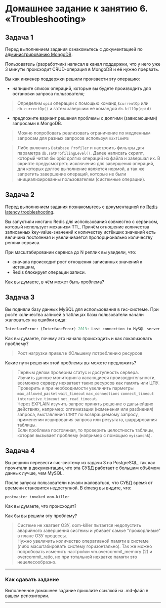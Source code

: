 # Домашнее задание к занятию 6. «Troubleshooting»

## Задача 1

Перед выполнением задания ознакомьтесь с документацией по [администрированию MongoDB](https://docs.mongodb.com/manual/administration/).

Пользователь (разработчик) написал в канал поддержки, что у него уже 3 минуты происходит CRUD-операция в MongoDB и её 
нужно прервать. 

Вы как инженер поддержки решили произвести эту операцию:

- напишите список операций, которые вы будете производить для остановки запроса пользователя;

> Определим `opid` операции с помощью команд  `$currentOp` или `db.currentOp()` и затем завершим её командой `db.killOp(opid)`

- предложите вариант решения проблемы с долгими (зависающими) запросами в MongoDB.

> Можно попробовать реализовать ограничение по медленным запросам для разных запросов используя `maxTimeMS`

> Либо включить `Database Profiler` и настроить фильтры для параметра `db.setProfilingLevel()`. Далее написать скрипт, который читал бы opid долгих операций из файла и завершал их. В скрипте предусмотреть исключения для завершения операций, для которых долгое выполнение является нормой, а так же запретить завершение операций, которые не были инициализированны пользователем (системные операции).

## Задача 2

Перед выполнением задания познакомьтесь с документацией по [Redis latency troobleshooting](https://redis.io/topics/latency).

Вы запустили инстанс Redis для использования совместно с сервисом, который использует механизм TTL. 
Причём отношение количества записанных key-value-значений к количеству истёкших значений есть величина постоянная и
увеличивается пропорционально количеству реплик сервиса. 

При масштабировании сервиса до N реплик вы увидели, что:

- сначала происходит рост отношения записанных значений к истекшим,
- Redis блокирует операции записи.

Как вы думаете, в чём может быть проблема?
 
## Задача 3

Вы подняли базу данных MySQL для использования в гис-системе. При росте количества записей в таблицах базы
пользователи начали жаловаться на ошибки вида:
```python
InterfaceError: (InterfaceError) 2013: Lost connection to MySQL server during query u'SELECT..... '
```

Как вы думаете, почему это начало происходить и как локализовать проблему?

> Рост нагрузки привел к бОльшему потреблению ресурсов

Какие пути решения этой проблемы вы можете предложить?

> Первым делом проверим статус и доступность сервера.  
> Изучить данные мониторинга касающиеся производительности, возможно серверу нехватает таких ресурсов как память или ЦПУ.  
> Проверить и при необходимости увеличить парметры `max_allowed_packet` `wait_timeout` `max_connections` `connect_timeout` `interactive_timeout` `net_read_timeout`.  
> Через EXPLAIN изучить запрос принять решение о дальнейших действиях, например: оптимизации (изменения или разбиения) запроса, выставления `LIMIT` по возвращаемому запросу, применении кэширования запроса или резуьтата, шардирования таблицы.  
> Если проблема постоянная, то проверить целостность таблицы, которая вызывает проблему (например с помощью `myisamchk`).  



## Задача 4


Вы решили перевести гис-систему из задачи 3 на PostgreSQL, так как прочитали в документации, что эта СУБД работает с 
большим объёмом данных лучше, чем MySQL.

После запуска пользователи начали жаловаться, что СУБД время от времени становится недоступной. В dmesg вы видите, что:

`postmaster invoked oom-killer`

Как вы думаете, что происходит?

Как бы вы решили эту проблему?

> Системе не хватает ОЗУ, oom-killer пытается недопустить аварийного завершения системы и убивает самые "прожорливые" в плане ОЗУ процессы.  
  Нужно увеличить количество оперативной памяти в системе (либо масштабировать систему горизонтально). Так же можно попробовать изменить настройки vm.overcommit_memory (2) и overcommit_ratio, но при тотальной нехватке памяти это нецелесообразно.

---

### Как cдавать задание

Выполненное домашнее задание пришлите ссылкой на .md-файл в вашем репозитории.

---

